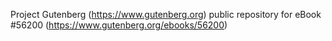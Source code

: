 Project Gutenberg (https://www.gutenberg.org) public repository for eBook #56200 (https://www.gutenberg.org/ebooks/56200)
